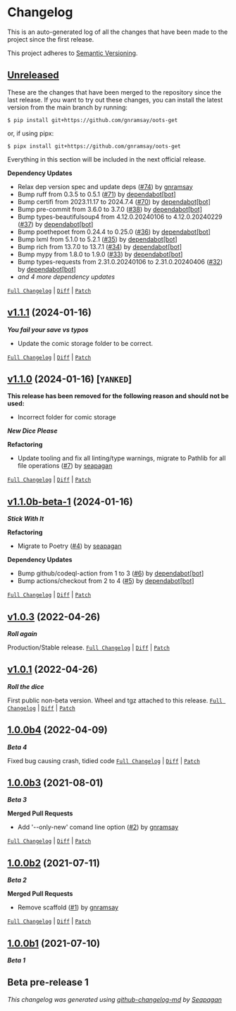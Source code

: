 # Changelog

This is an auto-generated log of all the changes that have been made to the
project since the first release.

This project adheres to [Semantic Versioning](https://semver.org/spec/v2.0.0.html).


## [Unreleased](https://github.com/gnramsay/oots-get/tree/HEAD)

These are the changes that have been merged to the repository since the last
release. If you want to try out these changes, you can install the latest
version from the main branch by running:

```console
$ pip install git+https://github.com/gnramsay/oots-get
```

or, if using pipx:

```console
$ pipx install git+https://github.com/gnramsay/oots-get
```

Everything in this section will be included in the next official release.

**Dependency Updates**

- Relax dep version spec and update deps ([#74](https://github.com/gnramsay/oots-get/pull/74)) by [gnramsay](https://github.com/gnramsay)
- Bump ruff from 0.3.5 to 0.5.1 ([#71](https://github.com/gnramsay/oots-get/pull/71)) by [dependabot[bot]](https://github.com/apps/dependabot)
- Bump certifi from 2023.11.17 to 2024.7.4 ([#70](https://github.com/gnramsay/oots-get/pull/70)) by [dependabot[bot]](https://github.com/apps/dependabot)
- Bump pre-commit from 3.6.0 to 3.7.0 ([#38](https://github.com/gnramsay/oots-get/pull/38)) by [dependabot[bot]](https://github.com/apps/dependabot)
- Bump types-beautifulsoup4 from 4.12.0.20240106 to 4.12.0.20240229 ([#37](https://github.com/gnramsay/oots-get/pull/37)) by [dependabot[bot]](https://github.com/apps/dependabot)
- Bump poethepoet from 0.24.4 to 0.25.0 ([#36](https://github.com/gnramsay/oots-get/pull/36)) by [dependabot[bot]](https://github.com/apps/dependabot)
- Bump lxml from 5.1.0 to 5.2.1 ([#35](https://github.com/gnramsay/oots-get/pull/35)) by [dependabot[bot]](https://github.com/apps/dependabot)
- Bump rich from 13.7.0 to 13.7.1 ([#34](https://github.com/gnramsay/oots-get/pull/34)) by [dependabot[bot]](https://github.com/apps/dependabot)
- Bump mypy from 1.8.0 to 1.9.0 ([#33](https://github.com/gnramsay/oots-get/pull/33)) by [dependabot[bot]](https://github.com/apps/dependabot)
- Bump types-requests from 2.31.0.20240106 to 2.31.0.20240406 ([#32](https://github.com/gnramsay/oots-get/pull/32)) by [dependabot[bot]](https://github.com/apps/dependabot)
- *and 4 more dependency updates*

[`Full Changelog`](https://github.com/gnramsay/oots-get/compare/v1.1.1...HEAD) | [`Diff`](https://github.com/gnramsay/oots-get/compare/v1.1.1...HEAD.diff) | [`Patch`](https://github.com/gnramsay/oots-get/compare/v1.1.1...HEAD.patch)

## [v1.1.1](https://github.com/gnramsay/oots-get/releases/tag/v1.1.1) (2024-01-16)

**_You fail your save vs typos_**

- Update the comic storage folder to be correct.
[`Full Changelog`](https://github.com/gnramsay/oots-get/compare/v1.1.0...v1.1.1) | [`Diff`](https://github.com/gnramsay/oots-get/compare/v1.1.0...v1.1.1.diff) | [`Patch`](https://github.com/gnramsay/oots-get/compare/v1.1.0...v1.1.1.patch)

## [v1.1.0](https://github.com/gnramsay/oots-get/releases/tag/v1.1.0) (2024-01-16) **[`YANKED`]**

**This release has been removed for the following reason and should not be used:**

- Incorrect folder for comic storage

**_New Dice Please_**

**Refactoring**

- Update tooling and fix all linting/type warnings, migrate to Pathlib for all file operations ([#7](https://github.com/gnramsay/oots-get/pull/7)) by [seapagan](https://github.com/seapagan)

[`Full Changelog`](https://github.com/gnramsay/oots-get/compare/v1.1.0b-beta-1...v1.1.0) | [`Diff`](https://github.com/gnramsay/oots-get/compare/v1.1.0b-beta-1...v1.1.0.diff) | [`Patch`](https://github.com/gnramsay/oots-get/compare/v1.1.0b-beta-1...v1.1.0.patch)

## [v1.1.0b-beta-1](https://github.com/gnramsay/oots-get/releases/tag/v1.1.0b-beta-1) (2024-01-16)

**_Stick With It_**

**Refactoring**

- Migrate to Poetry ([#4](https://github.com/gnramsay/oots-get/pull/4)) by [seapagan](https://github.com/seapagan)

**Dependency Updates**

- Bump github/codeql-action from 1 to 3 ([#6](https://github.com/gnramsay/oots-get/pull/6)) by [dependabot[bot]](https://github.com/apps/dependabot)
- Bump actions/checkout from 2 to 4 ([#5](https://github.com/gnramsay/oots-get/pull/5)) by [dependabot[bot]](https://github.com/apps/dependabot)

[`Full Changelog`](https://github.com/gnramsay/oots-get/compare/v1.0.3...v1.1.0b-beta-1) | [`Diff`](https://github.com/gnramsay/oots-get/compare/v1.0.3...v1.1.0b-beta-1.diff) | [`Patch`](https://github.com/gnramsay/oots-get/compare/v1.0.3...v1.1.0b-beta-1.patch)

## [v1.0.3](https://github.com/gnramsay/oots-get/releases/tag/v1.0.3) (2022-04-26)

**_Roll again_**

Production/Stable release.
[`Full Changelog`](https://github.com/gnramsay/oots-get/compare/v1.0.1...v1.0.3) | [`Diff`](https://github.com/gnramsay/oots-get/compare/v1.0.1...v1.0.3.diff) | [`Patch`](https://github.com/gnramsay/oots-get/compare/v1.0.1...v1.0.3.patch)

## [v1.0.1](https://github.com/gnramsay/oots-get/releases/tag/v1.0.1) (2022-04-26)

**_Roll the dice_**

First public non-beta version.
Wheel and tgz attached to this release.
[`Full Changelog`](https://github.com/gnramsay/oots-get/compare/1.0.0b4...v1.0.1) | [`Diff`](https://github.com/gnramsay/oots-get/compare/1.0.0b4...v1.0.1.diff) | [`Patch`](https://github.com/gnramsay/oots-get/compare/1.0.0b4...v1.0.1.patch)

## [1.0.0b4](https://github.com/gnramsay/oots-get/releases/tag/1.0.0b4) (2022-04-09)

**_Beta 4_**

Fixed bug causing crash, tidied code
[`Full Changelog`](https://github.com/gnramsay/oots-get/compare/1.0.0b3...1.0.0b4) | [`Diff`](https://github.com/gnramsay/oots-get/compare/1.0.0b3...1.0.0b4.diff) | [`Patch`](https://github.com/gnramsay/oots-get/compare/1.0.0b3...1.0.0b4.patch)

## [1.0.0b3](https://github.com/gnramsay/oots-get/releases/tag/1.0.0b3) (2021-08-01)

**_Beta 3_**

**Merged Pull Requests**

- Add '--only-new' comand line option ([#2](https://github.com/gnramsay/oots-get/pull/2)) by [gnramsay](https://github.com/gnramsay)

[`Full Changelog`](https://github.com/gnramsay/oots-get/compare/1.0.0b2...1.0.0b3) | [`Diff`](https://github.com/gnramsay/oots-get/compare/1.0.0b2...1.0.0b3.diff) | [`Patch`](https://github.com/gnramsay/oots-get/compare/1.0.0b2...1.0.0b3.patch)

## [1.0.0b2](https://github.com/gnramsay/oots-get/releases/tag/1.0.0b2) (2021-07-11)

**_Beta 2_**

**Merged Pull Requests**

- Remove scaffold ([#1](https://github.com/gnramsay/oots-get/pull/1)) by [gnramsay](https://github.com/gnramsay)

[`Full Changelog`](https://github.com/gnramsay/oots-get/compare/1.0.0b1...1.0.0b2) | [`Diff`](https://github.com/gnramsay/oots-get/compare/1.0.0b1...1.0.0b2.diff) | [`Patch`](https://github.com/gnramsay/oots-get/compare/1.0.0b1...1.0.0b2.patch)

## [1.0.0b1](https://github.com/gnramsay/oots-get/releases/tag/1.0.0b1) (2021-07-10)

**_Beta 1_**

Beta pre-release 1
---
*This changelog was generated using [github-changelog-md](http://changelog.seapagan.net/) by [Seapagan](https://github.com/seapagan)*
